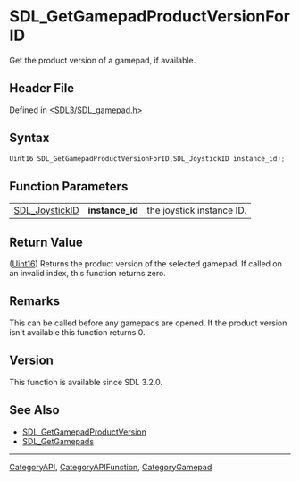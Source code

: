 # SDL_GetGamepadProductVersionForID

Get the product version of a gamepad, if available.

## Header File

Defined in [<SDL3/SDL_gamepad.h>](https://github.com/libsdl-org/SDL/blob/main/include/SDL3/SDL_gamepad.h)

## Syntax

```c
Uint16 SDL_GetGamepadProductVersionForID(SDL_JoystickID instance_id);
```

## Function Parameters

|                                  |                 |                           |
| -------------------------------- | --------------- | ------------------------- |
| [SDL_JoystickID](SDL_JoystickID) | **instance_id** | the joystick instance ID. |

## Return Value

([Uint16](Uint16)) Returns the product version of the selected gamepad. If
called on an invalid index, this function returns zero.

## Remarks

This can be called before any gamepads are opened. If the product version
isn't available this function returns 0.

## Version

This function is available since SDL 3.2.0.

## See Also

- [SDL_GetGamepadProductVersion](SDL_GetGamepadProductVersion)
- [SDL_GetGamepads](SDL_GetGamepads)

----
[CategoryAPI](CategoryAPI), [CategoryAPIFunction](CategoryAPIFunction), [CategoryGamepad](CategoryGamepad)

